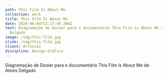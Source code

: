 ```yaml
---
path: This Film Is About Me
collection: work
title: This Film Is About Me
date: 2020-06-04T13:27:49.306Z
text: Diagramação de Dosier para o documentário This Film is About Me de Alexis
  Delgado
image: /img/this-film.jpg
slide: /img/this-film.jpg
client: Artístas
discipline: Design Gráfico
---
```

Diagramação de Dosier para o documentário This Film is About Me de Alexis Delgado